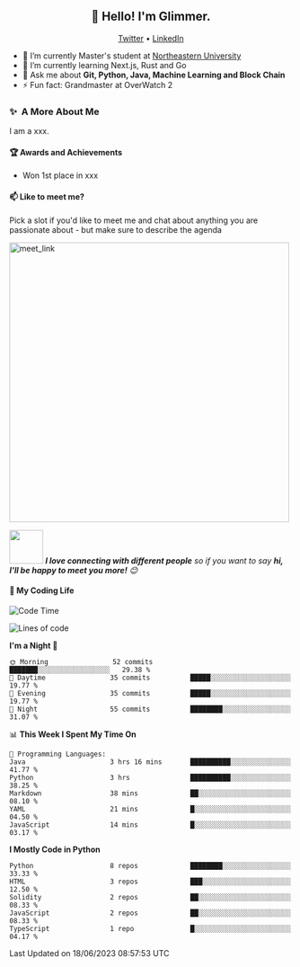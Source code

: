 <h2 align="center">👋 Hello! I'm Glimmer.</h2>
<p align="center">
  <a href="https://twitter.com/glimmerllx">Twitter</a> •
  <a href="https://www.linkedin.com/in/glimmer0x/">LinkedIn</a>
</p>


- 🔭 I’m currently Master's student at [Northeastern University](https://www.northeastern.edu/)
- 🌱 I’m currently learning Next.js, Rust and Go
- 💬 Ask me about **Git, Python, Java, Machine Learning and Block Chain**
- ⚡ Fun fact: Grandmaster at OverWatch 2


### ✨&nbsp; A More About Me
I am a xxx.

#### 🏆 Awards and Achievements
- Won 1st place in xxx


#### 📫 Like to meet me?

Pick a slot if you'd like to meet me and chat about anything you are passionate about - but make sure to describe the agenda

<a href="https://calendly.com/liangxi/30min" target="_blank"><img width="498" alt="meet_link" src="https://user-images.githubusercontent.com/15426564/144297439-f530f383-e73e-41e0-9914-a9b7d3f432e5.png"></a>

<img src="https://media.giphy.com/media/LnQjpWaON8nhr21vNW/giphy.gif" width="60"> <em><b>I love connecting with different people</b> so if you want to say <b>hi, I'll be happy to meet you more!</b> 😊</em>

#### 🤗 My Coding Life
<!--START_SECTION:waka-->
![Code Time](http://img.shields.io/badge/Code%20Time-985%20hrs%2022%20mins-blue)

![Lines of code](https://img.shields.io/badge/From%20Hello%20World%20I%27ve%20Written-2.2%20million%20lines%20of%20code-blue)

**I'm a Night 🦉** 

```text
🌞 Morning                52 commits          ███████░░░░░░░░░░░░░░░░░░   29.38 % 
🌆 Daytime                35 commits          █████░░░░░░░░░░░░░░░░░░░░   19.77 % 
🌃 Evening                35 commits          █████░░░░░░░░░░░░░░░░░░░░   19.77 % 
🌙 Night                  55 commits          ████████░░░░░░░░░░░░░░░░░   31.07 % 
```


📊 **This Week I Spent My Time On** 

```text
💬 Programming Languages: 
Java                     3 hrs 16 mins       ██████████░░░░░░░░░░░░░░░   41.77 % 
Python                   3 hrs               ██████████░░░░░░░░░░░░░░░   38.25 % 
Markdown                 38 mins             ██░░░░░░░░░░░░░░░░░░░░░░░   08.10 % 
YAML                     21 mins             █░░░░░░░░░░░░░░░░░░░░░░░░   04.50 % 
JavaScript               14 mins             █░░░░░░░░░░░░░░░░░░░░░░░░   03.17 % 
```

**I Mostly Code in Python** 

```text
Python                   8 repos             ████████░░░░░░░░░░░░░░░░░   33.33 % 
HTML                     3 repos             ███░░░░░░░░░░░░░░░░░░░░░░   12.50 % 
Solidity                 2 repos             ██░░░░░░░░░░░░░░░░░░░░░░░   08.33 % 
JavaScript               2 repos             ██░░░░░░░░░░░░░░░░░░░░░░░   08.33 % 
TypeScript               1 repo              █░░░░░░░░░░░░░░░░░░░░░░░░   04.17 % 
```




 Last Updated on 18/06/2023 08:57:53 UTC
<!--END_SECTION:waka-->
